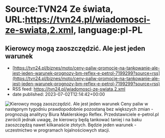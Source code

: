 # Source:TVN24 Ze świata, URL:https://tvn24.pl/wiadomosci-ze-swiata,2.xml, language:pl-PL

## Kierowcy mogą zaoszczędzić. Ale jest jeden warunek
 - [https://tvn24.pl/biznes/moto/ceny-paliw-promocje-na-tankowanie-ale-jest-jeden-warunek-prognozy-bm-reflex-e-petrol-7199299?source=rss](https://tvn24.pl/biznes/moto/ceny-paliw-promocje-na-tankowanie-ale-jest-jeden-warunek-prognozy-bm-reflex-e-petrol-7199299?source=rss)
 - RSS feed: https://tvn24.pl/wiadomosci-ze-swiata,2.xml
 - date published: 2023-07-02T12:14:42+00:00

<img alt="Kierowcy mogą zaoszczędzić. Ale jest jeden warunek" src="https://tvn24.pl/najnowsze/cdn-zdjecie-kiu95g-stacja-paliw-5658173/alternates/LANDSCAPE_1280" />
    Ceny paliw w następnym tygodniu prawdopodobnie pozostaną bez większych zmian - prognozują analitycy Biura Maklerskiego Reflex. Przedstawiciele e-petrol.pl zwrócili jednak uwagę, że kierowcy będą tankować taniej i na baku zaoszczędzą nawet kilkanaście złotych. Będzie jeden warunek - uczestnictwo w programach lojalnościowych stacji.

